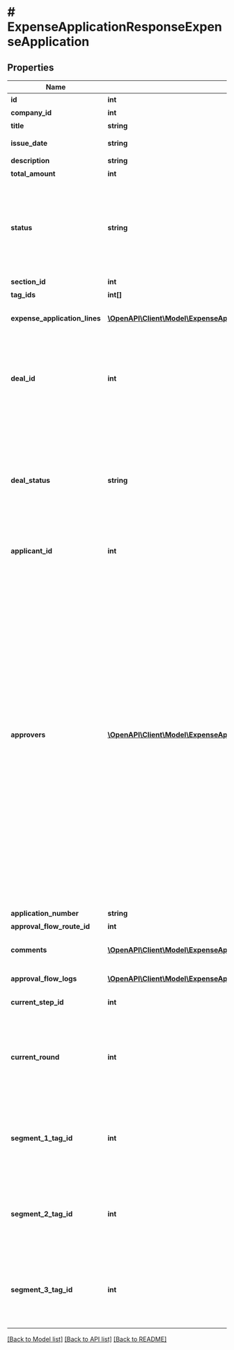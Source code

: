 # # ExpenseApplicationResponseExpenseApplication

## Properties

Name | Type | Description | Notes
------------ | ------------- | ------------- | -------------
**id** | **int** | 経費申請ID |
**company_id** | **int** | 事業所ID |
**title** | **string** | 申請タイトル |
**issue_date** | **string** | 申請日 (yyyy-mm-dd) |
**description** | **string** | 備考 | [optional]
**total_amount** | **int** | 合計金額 | [optional]
**status** | **string** | 申請ステータス(draft:下書き, in_progress:申請中, approved:承認済, rejected:却下, feedback:差戻し) |
**section_id** | **int** | 部門ID | [optional]
**tag_ids** | **int[]** | メモタグID | [optional]
**expense_application_lines** | [**\OpenAPI\Client\Model\ExpenseApplicationResponseExpenseApplicationExpenseApplicationLines[]**](ExpenseApplicationResponseExpenseApplicationExpenseApplicationLines.md) | 経費申請の項目行一覧（配列） |
**deal_id** | **int** | 取引ID (申請ステータス:statusがapprovedで、取引が存在する時のみdeal_idが表示されます) |
**deal_status** | **string** | 取引ステータス (申請ステータス:statusがapprovedで、取引が存在する時のみdeal_statusが表示されます settled:精算済み, unsettled:清算待ち) |
**applicant_id** | **int** | 申請者のユーザーID |
**approvers** | [**\OpenAPI\Client\Model\ExpenseApplicationResponseExpenseApplicationApprovers[]**](ExpenseApplicationResponseExpenseApplicationApprovers.md) | 承認者（配列）   承認ステップのresource_typeがunspecified (指定なし)の場合はapproversはレスポンスに含まれません。   しかし、resource_typeがunspecifiedの承認ステップにおいて誰かが承認・却下・差し戻しのいずれかのアクションを取った後は、   approversはレスポンスに含まれるようになります。   その場合approversにはアクションを行ったステップのIDとアクションを行ったユーザーのIDが含まれます。 |
**application_number** | **string** | 申請No. |
**approval_flow_route_id** | **int** | 申請経路ID |
**comments** | [**\OpenAPI\Client\Model\ExpenseApplicationResponseExpenseApplicationComments[]**](ExpenseApplicationResponseExpenseApplicationComments.md) | 経費申請のコメント一覧（配列） |
**approval_flow_logs** | [**\OpenAPI\Client\Model\ExpenseApplicationResponseExpenseApplicationApprovalFlowLogs[]**](ExpenseApplicationResponseExpenseApplicationApprovalFlowLogs.md) | 経費申請の承認履歴（配列） |
**current_step_id** | **int** | 現在承認ステップID |
**current_round** | **int** | 現在のround。差し戻し等により申請がstepの最初からやり直しになるとroundの値が増えます。 |
**segment_1_tag_id** | **int** | セグメント１ID。セグメント１が使用可能なプランの時のみレスポンスに含まれます。 | [optional]
**segment_2_tag_id** | **int** | セグメント２ID。セグメント２が使用可能なプランの時のみレスポンスに含まれます。 | [optional]
**segment_3_tag_id** | **int** | セグメント３ID。セグメント３が使用可能なプランの時のみレスポンスに含まれます。 | [optional]

[[Back to Model list]](../../README.md#models) [[Back to API list]](../../README.md#endpoints) [[Back to README]](../../README.md)
